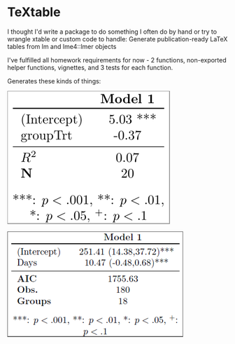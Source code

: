 TeXtable
========

I thought I'd write a package to do something I often do by hand or try to wrangle xtable or custom code to handle: Generate publication-ready LaTeX tables from lm and lme4::lmer objects

I've fulfilled all homework requirements for now - 2 functions, non-exported helper functions, vignettes, and 3 tests for each function.

Generates these kinds of things:


![lm example](vignettes/lm.PNG)

![lmer example](vignettes/lmer.PNG)
